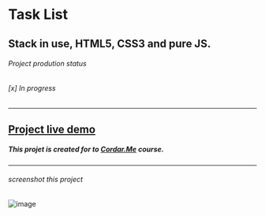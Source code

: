 # Task List

Stack in use, HTML5, CSS3 and pure JS.
---
###### Project prodution status
###### [x] In progress
---
[Project live demo](https://alissonpeixer.github.io/task-list)
---


##### This projet is created for to [Cordar.Me](https://codar.me/) course. 
---
###### screenshot this project
![image](https://user-images.githubusercontent.com/48291580/188490843-e223a741-3fb8-47a6-b030-c23c70768a27.png)


